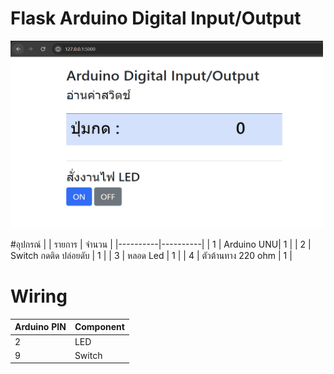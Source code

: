 # Flask Arduino Digital Input/Output
<img src="images/flask_web.png" alt="My Image" width="500" height="300">

#อุปกรณ์
|  | รายการ | จำนวน |
|----------|----------|
| 1 | Arduino UNU| 1 |
| 2 | Switch กดติด ปล่อยดับ | 1 |
| 3 | หลอด Led | 1 |
| 4 | ตัวต้านทาง 220 ohm | 1 |

# Wiring
| Arduino PIN | Component |
|----------|----------|
| 2 | LED|
| 9 | Switch |
